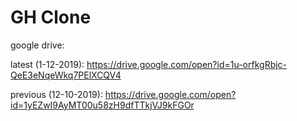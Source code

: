 # GH Clone
google drive: 

latest (1-12-2019): https://drive.google.com/open?id=1u-orfkgRbjc-QeE3eNqeWkq7PElXCQV4

previous (12-10-2019): https://drive.google.com/open?id=1yEZwI9AyMT00u58zH9dfTTkjVJ9kFGOr
